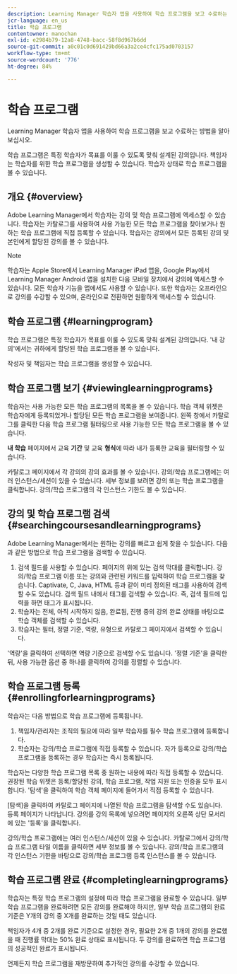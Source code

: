 ```yaml
---
description: Learning Manager 학습자 앱을 사용하여 학습 프로그램을 보고 수료하는 방법을 알아보십시오.
jcr-language: en_us
title: 학습 프로그램
contentowner: manochan
exl-id: e2984b79-12a8-4748-bacc-58f8d967b6dd
source-git-commit: a0c01c0d691429bd66a3a2ce4cfc175ad0703157
workflow-type: tm+mt
source-wordcount: '776'
ht-degree: 84%

---
```


# 학습 프로그램

Learning Manager 학습자 앱을 사용하여 학습 프로그램을 보고 수료하는 방법을 알아보십시오.

학습 프로그램은 특정 학습자가 목표를 이룰 수 있도록 맞춰 설계된 강의입니다. 책임자는 학습자를 위한 학습 프로그램을 생성할 수 있습니다. 학습자 상태로 학습 프로그램을 볼 수 있습니다.

## 개요 {#overview}

Adobe Learning Manager에서 학습자는 강의 및 학습 프로그램에 액세스할 수 있습니다. 학습자는 카탈로그를 사용하여 사용 가능한 모든 학습 프로그램을 찾아보거나 원하는 학습 프로그램에 직접 등록할 수 있습니다. 학습자는 강의에서 모든 등록된 강의 및 본인에게 할당된 강의를 볼 수 있습니다.

>[!NOTE]
>
>학습자는 Apple Store에서 Learning Manager iPad 앱을, Google Play에서 Learning Manager Android 앱을 설치한 다음 모바일 장치에서 강의에 액세스할 수 있습니다. 모든 학습자 기능을 앱에서도 사용할 수 있습니다. 또한 학습자는 오프라인으로 강의를 수강할 수 있으며, 온라인으로 전환하면 원활하게 액세스할 수 있습니다.

## 학습 프로그램 {#learningprogram}

학습 프로그램은 특정 학습자가 목표를 이룰 수 있도록 맞춰 설계된 강의입니다. &#39;내 강의&#39;에서는 귀하에게 할당된 학습 프로그램을 볼 수 있습니다.

작성자 및 책임자는 학습 프로그램을 생성할 수 있습니다.

## 학습 프로그램 보기 {#viewinglearningprograms}

학습자는 사용 가능한 모든 학습 프로그램의 목록을 볼 수 있습니다. 학습 객체 위젯은 학습자에게 등록되었거나 할당된 모든 학습 프로그램을 보여줍니다. 왼쪽 창에서 카탈로그를 클릭한 다음 학습 프로그램 필터링으로 사용 가능한 모든 학습 프로그램을 볼 수 있습니다.

**내 학습** 페이지에서 교육 **기간** 및 교육 **형식**&#x200B;에 따라 내가 등록한 교육을 필터링할 수 있습니다.

카탈로그 페이지에서 각 강의의 강의 효과를 볼 수 있습니다. 강의/학습 프로그램에는 여러 인스턴스/세션이 있을 수 있습니다. 세부 정보를 보려면 강의 또는 학습 프로그램을 클릭합니다. 강의/학습 프로그램의 각 인스턴스 기한도 볼 수 있습니다.

## 강의 및 학습 프로그램 검색 {#searchingcoursesandlearningprograms}

Adobe Learning Manager에서는 원하는 강의를 빠르고 쉽게 찾을 수 있습니다. 다음과 같은 방법으로 학습 프로그램을 검색할 수 있습니다.

1. 검색 필드를 사용할 수 있습니다. 페이지의 위에 있는 검색 막대를 클릭합니다. 강의/학습 프로그램 이름 또는 강의와 관련된 키워드를 입력하여 학습 프로그램을 찾습니다. Captivate, C, Java, HTML 등과 같이 미리 정의된 태그를 사용하여 검색할 수도 있습니다. 검색 필드 내에서 태그를 검색할 수 있습니다. 즉, 검색 필드에 입력을 하면 태그가 표시됩니다.
1. 학습자는 전체, 아직 시작하지 않음, 완료됨, 진행 중의 강의 완료 상태를 바탕으로 학습 객체를 검색할 수 있습니다.
1. 학습자는 필터, 정렬 기준, 역량, 유형으로 카탈로그 페이지에서 검색할 수 있습니다.

&#39;역량&#39;을 클릭하여 선택하면 역량 기준으로 검색할 수도 있습니다. &#39;정렬 기준&#39;을 클릭한 뒤, 사용 가능한 옵션 중 하나를 클릭하여 강의를 정렬할 수 있습니다.

## 학습 프로그램 등록 {#enrollingforlearningprograms}

학습자는 다음 방법으로 학습 프로그램에 등록됩니다.

1. 책임자/관리자는 조직의 필요에 따라 일부 학습자를 필수 학습 프로그램에 등록합니다.
1. 학습자는 강의/학습 프로그램에 직접 등록할 수 있습니다. 자가 등록으로 강의/학습 프로그램을 등록하는 경우 학습자는 즉시 등록됩니다.

학습자는 다양한 학습 프로그램 목록 중 원하는 내용에 따라 직접 등록할 수 있습니다. 권장된 학습 위젯은 등록/할당된 강의, 학습 프로그램, 작업 지원 또는 인증을 모두 표시합니다. &#39;탐색&#39;을 클릭하여 학습 객체 페이지에 들어가서 직접 등록할 수 있습니다.

[탐색]을 클릭하여 카탈로그 페이지에 나열된 학습 프로그램을 탐색할 수도 있습니다. 등록 페이지가 나타납니다. 강의를 강의 목록에 넣으려면 페이지의 오른쪽 상단 모서리에 있는 &#39;등록&#39;을 클릭합니다.

강의/학습 프로그램에는 여러 인스턴스/세션이 있을 수 있습니다. 카탈로그에서 강의/학습 프로그램 타일 이름을 클릭하면 세부 정보를 볼 수 있습니다. 강의/학습 프로그램의 각 인스턴스 기한을 바탕으로 강의/학습 프로그램 등록 인스턴스를 볼 수 있습니다.

## 학습 프로그램 완료 {#completinglearningprograms}

학습자는 특정 학습 프로그램의 설정에 따라 학습 프로그램을 완료할 수 있습니다. 일부 학습 프로그램을 완료하려면 모든 강의를 완료해야 하지만, 일부 학습 프로그램의 완료 기준은 Y개의 강의 중 X개를 완료하는 것일 때도 있습니다.

책임자가 4개 중 2개를 완료 기준으로 설정한 경우, 필요한 2개 중 1개의 강의를 완료했을 때 진행률 막대는 50% 완료 상태로 표시됩니다. 두 강의를 완료하면 학습 프로그램의 성공적인 완료가 표시됩니다.

언제든지 학습 프로그램을 재방문하여 추가적인 강의를 수강할 수 있습니다.
